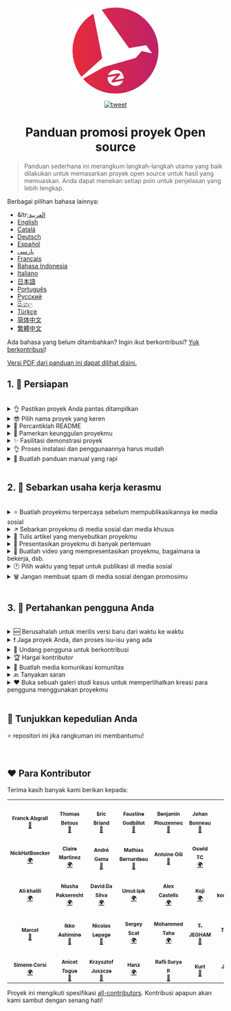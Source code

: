 <p align="center">
    <img alt="oss image" src="./imgs/zoss-logo.svg" height="200px" width="200px">
</p>

<p align="center">
  <a href="https://twitter.com/intent/tweet?text=How%20to%20promote%20your%20open-source%20projects%20@ZenikaOSS&url=https://github.com/zenika-open-source/open-source-promotion-cheat-sheet&hashtags=OpenSource,CheatSheet">
    <img alt="tweet" src="https://img.shields.io/twitter/url/https/twitter?label=Share%20on%20twitter&style=social" target="_blank" />
  </a>
</p>
<h1 align="center">Panduan promosi proyek Open source</h1>

> Panduan sederhana ini merangkum langkah-langkah utama yang baik dilakukan untuk memasarkan proyek open source untuk hasil yang memuaskan. Anda dapat menekan setiap poin untuk penjelasan yang lebih lengkap.

Berbagai pilihan bahasa lainnya:

- &ltr;[العربية](./README-ar.md)
- [English](./README.md)
- [Català](./README-ca.md)
- [Deutsch](./README-de.md)
- [Español](./README-es.md)
- [پارسی](./README-fa.md)
- [Français](./README-fr.md)
- [Bahasa Indonesia](./README-id.md)
- [Italiano](./README-it.md)
- [日本語](./README-jp.md)
- [Português](./README-pt.md)
- [Русский](./README-ru.md)
- [සිංහල](./README-si.md)
- [Türkçe](./README-tr.md)
- [简体中文](./README-zh-cn.md)
- [繁體中文](./README-zh-tw.md)

Ada bahasa yang belum ditambahkan? Ingin ikut berkontribusi? [Yuk berkontribusi](./CONTRIBUTING.md)!

[Versi PDF dari panduan ini dapat dilihat disini.](./pdf/cheat-sheet.pdf)

## 1. 🎢 Persiapan

<br />

<details>
<summary>👌 Pastikan proyek Anda pantas ditampilkan</summary>
<p>

> Proyek Anda harus cukup stabil dan memiliki setidaknya fitur yang diperlukan agar dapat menarik perhatian.

</p>
</details>

<details>
<summary>😎 Pilih nama proyek yang keren</summary>
<p>

> Pilihlah nama yang mudah diingat.

</p>
</details>

<details>
<summary>💅 Percantiklah README</summary>
<p>

> README adalah yang pertama dilihat oleh pengunjung. Jadikanlah ia sederhana, cantik, dan mudah dibaca. [Inilah koleksi README yang cantik](https://github.com/matiassingers/awesome-readme)

</p>
</details>

<details>
<summary>💪 Pamerkan keunggulan proyekmu</summary>
<p>

> Munculkan keunggulan proyekmu dan pastikan pengunjung melihatnya dulu.

</p>
</details>

<details>
<summary>✨ Fasilitasi demonstrasi proyek</summary>
<p>

> Pengunjung akan cepat menyerap tujuan dari proyek Anda, tentang bagaimana itu berkerja dan bagaimana cara menggunakannya. Memfasilitasi demonstrasi adalah cara terbaik untuk memuaskan pengguna. Contohnya:
>
> - Sebuah animasi GIF yang menjelaskan cara kerja proyekmu
> - Tautan kepada demonstrasi yang interaktif

</p>
</details>

<details>
<summary>👌 Proses instalasi dan penggunaannya harus mudah</summary>
<p>

> Anda akan kehilangan pengguna jika proyek Anda sulit digunakan.

</p>
</details>

<details>
<summary>📘 Buatlah panduan manual yang rapi</summary>
<p>

> Membuat panduan manual yang berkualitas pastinya adalah langkah yang penting. Jika Anda hanya mempunyai panduan kecil, Anda dapat menyelipkannya ke README. Sebaliknya, Anda dapat menyimpannya di laman terpisah. Beberapa proyek open source seperti [vuepress](https://v1.vuepress.vuejs.org) dapat membantu Anda membuat panduan manual dengan mudah.

 </p>
</details>

<br />

## 2. 📢 Sebarkan usaha kerja kerasmu

<br />

<details>
<summary>⭐ Buatlah proyekmu terpercaya sebelum mempublikasikannya ke media sosial</summary>
<p>

> Biasanya, pengunjung akan melihat banyaknya "Stars" yang proyek Anda punya sebelum mengambil keputusan. Setidaknya, beberapa "Stars" dapat membuat proyek Anda lebih dapat dipercaya ketimbang proyek yang memiliki 0 "Stars". Itulah mengapa Anda harus mengajak orang terdekat untuk membantu Anda.

</p>
</details>

<details>
<summary>↗️ Sebarkan proyekmu di media sosial dan media khusus</summary>
<p>

> Beritahukan kepada dunia mengenai produkmu! Publikasikan ke salah satu dari yang dibawah:
>
> - [Twitter](https://twitter.com)
> - [Linkedin](https://www.linkedin.com/)
> - [Facebook](https://www.facebook.com/)
> - [Reddit](https://www.reddit.com/)
> - [Dev.to](https://dev.to/)
> - [Lobsters](https://lobste.rs/)
> - [Hacker News](https://news.ycombinator.com/)
> - [Product Hunt](https://www.producthunt.com/)
> - [Beta page](https://betapage.co/)
> - [Human Coders](https://news.humancoders.com/)

</p>
</details>

<details>
<summary>📃 Tulis artikel yang menyebutkan proyekmu</summary>
<p>

> Tulis artikel tentang proyekmu. Isi artikel dapat menjelaskan mengenai _stack_ yang digunakan, bagaimana cara proyekmu bekerja, masalah apa yang anda temukan, dsb. Lalu publikasikan artikel ke media publikasi seperti:
>
> - [medium](https://medium.com/)
> - [dev.to](https://dev.to/)

</p>
</details>

<details>
<summary>🎤 Presentasikan proyekmu di banyak pertemuan</summary>
<p>

> Dengan mempresentasikan proyekmu didepan umum, proyekmu akan dapat lebih banyak perhatian.

</p>
</details>

<details>
<summary>🎥 Buatlah video yang mempresentasikan proyekmu, bagaimana ia bekerja, dsb.</summary>
<p>

> Merekam video bukanlah sesuatu yang mudah. Tapi, itu adalah metode yang paling efektif untuk membuat proyekmu terkenal.

</p>
</details>

<details>
<summary>🕐 Pilih waktu yang tepat untuk publikasi di media sosial</summary>
<p>

> Jangan publikasikan ketika musim liburan atau akhir pekan. Biasanya, waktu yang tepat adalah ditengah minggu.

</p>
</details>

<details>
<summary>🗑 Jangan membuat spam di media sosial dengan promosimu</summary>
<p>

> Jangan mempublikasi dua kali ke media yang sama. Itu akan dideteksi sebagai spam dan mengurangi reputasi proyekmu.

</p>
</details>

<br />

## 3. 🤝 Pertahankan pengguna Anda

<br />

<details>
<summary>🆕 Berusahalah untuk merilis versi baru dari waktu ke waktu</summary>
<p>

> Jaga dan tingkatkan proyek Anda dengan versi baru dan riwayat pergantian.

</p>
</details>

<details>
<summary>❗ Jaga proyek Anda, dan proses isu-isu yang ada</summary>
<p>

> Jangan biarkan satupun isu tanpa respon. Berbaik hatilah kepada orang yang membuka isu tersebut. 😉

</p>
</details>

<details>
<summary>🙏 Undang pengguna untuk berkontribusi</summary>
<p>

> Proyek yang berkualitas adalah proyek dengan komunitas dan kontributor yang aktif. Jadikan penggunamu tahu bahwa anda butuh bantuan dengan melabelkan isu-isu dengan label `contribution welcome` atau `good first issue`. [Lihat github labels](https://help.github.com/en/articles/about-labels).

</p>
</details>

<details>
<summary>🏆 Hargai kontributor</summary>
<p>

> Jadilah baik dengan orang-orang yang membantumu! Beberapa proyek seperti [gatsby](https://github.com/gatsbyjs/gatsby) memberikan hadiah keren kepada kontributor seperti kaos. Jika Anda tidak dapat mengikuti metode tersebut, Anda dapat memberikan kata terima kasih lewat media sosial ([ini contohnya](https://twitter.com/FranckAbgrall/status/1139470547492978688)). Buka bagian `Contributors` di README untuk memberikan kata terima kasih atau tampilkan mereka di panduan manual proyekmu. Berikut beberapa contohnya:
>
> - [vuepress (bagian kontributor di README)](https://github.com/vuejs/vuepress#code-contributors)
> - [Rythm.js (kontributor secara acak di tampilkan di halamn demo)](https://okazari.github.io/Rythm.js/)

</p>
</details>

<details>
<summary>💬 Buatlah media komunikasi komunitas</summary>
<p>

> GitHub Issues bukanlah yang terbaik dalam berkomunikasi dengan penggunamu. Jika perlu, Anda dapat menggunakan media komunikasi untuk berdiskusi dengan mereka:
>
> - [Discord](https://discord.com)
> - [Slack](https://slack.com)
> - [Gitter](https://gitter.im/)

</p>
</details>

<details>
<summary>🔙 Tanyakan saran</summary>
<p>

> Saran dari pengguna adalah jalan yang terbaik dalam memperbaiki proyek Anda. Mereka kemungkinan besar memiliki ide untuk fitur yang dapat meningkatkan kualitas proyek Anda.

</p>
</details>

<details>
<summary>❤️ Buka sebuah galeri studi kasus untuk memperlihatkan kreasi para pengguna menggunakan proyekmu</summary>
<p>

> Pendatang akan percaya dengan proyek Anda jika mereka melihat studi kasus yang lengkap dan cerita sukses, contohnya, [The Vuepress Gallery](https://vuepress.gallery/).

</p>
</details>

<br />

## 🙏 Tunjukkan kepedulian Anda

⭐️ repositori ini jika rangkuman ini membantumu!

<br />

## ❤️ Para Kontributor

Terima kasih banyak kami berikan kepada:

<!-- ALL-CONTRIBUTORS-LIST:START - Do not remove or modify this section -->
<!-- prettier-ignore-start -->
<!-- markdownlint-disable -->
<table>
  <tr>
    <td align="center"><a href="https://www.franck-abgrall.me/"><img src="https://avatars3.githubusercontent.com/u/9840435?v=4?s=100" width="100px;" alt=""/><br /><sub><b>Franck Abgrall</b></sub></a><br /><a href="https://github.com/zenika-open-source/promote-open-source-project/commits?author=kefranabg" title="Documentation">📖</a></td>
    <td align="center"><a href="https://github.com/tbetous"><img src="https://avatars3.githubusercontent.com/u/4435536?v=4?s=100" width="100px;" alt=""/><br /><sub><b>Thomas Betous</b></sub></a><br /><a href="https://github.com/zenika-open-source/promote-open-source-project/commits?author=tbetous" title="Documentation">📖</a></td>
    <td align="center"><a href="https://github.com/ebriand"><img src="https://avatars1.githubusercontent.com/u/1011902?v=4?s=100" width="100px;" alt=""/><br /><sub><b>Eric Briand</b></sub></a><br /><a href="https://github.com/zenika-open-source/promote-open-source-project/commits?author=ebriand" title="Documentation">📖</a></td>
    <td align="center"><a href="https://github.com/FaustineG"><img src="https://avatars.githubusercontent.com/u/27639429?v=4?s=100" width="100px;" alt=""/><br /><sub><b>Faustine Godbillot</b></sub></a><br /><a href="https://github.com/zenika-open-source/promote-open-source-project/commits?author=FaustineG" title="Documentation">📖</a></td>
    <td align="center"><a href="https://myvirtualstorybook.com/"><img src="https://avatars1.githubusercontent.com/u/5747538?v=4?s=100" width="100px;" alt=""/><br /><sub><b>Benjamin Plouzennec</b></sub></a><br /><a href="https://github.com/zenika-open-source/promote-open-source-project/commits?author=Okazari" title="Documentation">📖</a></td>
    <td align="center"><a href="https://github.com/Zenigata"><img src="https://avatars1.githubusercontent.com/u/1022393?v=4?s=100" width="100px;" alt=""/><br /><sub><b>Johan Bonneau</b></sub></a><br /><a href="https://github.com/zenika-open-source/promote-open-source-project/commits?author=Zenigata" title="Documentation">📖</a></td>
    <td align="center"><a href="https://github.com/bpetetot"><img src="https://avatars3.githubusercontent.com/u/516360?v=4?s=100" width="100px;" alt=""/><br /><sub><b>Benjamin Petetot</b></sub></a><br /><a href="https://github.com/zenika-open-source/promote-open-source-project/commits?author=bpetetot" title="Documentation">📖</a></td>
  </tr>
  <tr>
    <td align="center"><a href="https://nick-hat-boecker.de"><img src="https://avatars0.githubusercontent.com/u/8366071?v=4?s=100" width="100px;" alt=""/><br /><sub><b>NickHatBoecker</b></sub></a><br /><a href="#translation-NickHatBoecker" title="Translation">🌍</a></td>
    <td align="center"><a href="https://github.com/Claire"><img src="https://avatars2.githubusercontent.com/u/5114096?v=4?s=100" width="100px;" alt=""/><br /><sub><b>Claire Martinez</b></sub></a><br /><a href="#translation-claire" title="Translation">🌍</a></td>
    <td align="center"><a href="https://hazeforum.com/"><img src="https://avatars2.githubusercontent.com/u/31011359?v=4?s=100" width="100px;" alt=""/><br /><sub><b>André Gama</b></sub></a><br /><a href="https://github.com/zenika-open-source/promote-open-source-project/commits?author=andregamma" title="Documentation">📖</a></td>
    <td align="center"><a href="https://github.com/mbernardeau"><img src="https://avatars0.githubusercontent.com/u/7049049?v=4?s=100" width="100px;" alt=""/><br /><sub><b>Mathias Bernardeau</b></sub></a><br /><a href="https://github.com/zenika-open-source/promote-open-source-project/commits?author=mbernardeau" title="Documentation">📖</a></td>
    <td align="center"><a href="https://github.com/Antoineoili"><img src="https://avatars1.githubusercontent.com/u/50737365?v=4?s=100" width="100px;" alt=""/><br /><sub><b>Antoine Oili</b></sub></a><br /><a href="https://github.com/zenika-open-source/promote-open-source-project/commits?author=Antoineoili" title="Documentation">📖</a></td>
    <td align="center"><a href="https://twitter.com/dev_oswld"><img src="https://avatars1.githubusercontent.com/u/40254158?v=4?s=100" width="100px;" alt=""/><br /><sub><b>Oswld TC</b></sub></a><br /><a href="#translation-dev-oswld" title="Translation">🌍</a></td>
    <td align="center"><a href="https://yizhiyue.me"><img src="https://avatars3.githubusercontent.com/u/8545277?v=4?s=100" width="100px;" alt=""/><br /><sub><b>Zhiyue Yi</b></sub></a><br /><a href="#translation-ZhiyueYi" title="Translation">🌍</a></td>
  </tr>
  <tr>
    <td align="center"><a href="https://github.com/aliruss"><img src="https://avatars3.githubusercontent.com/u/32896351?v=4?s=100" width="100px;" alt=""/><br /><sub><b>Ali khalili</b></sub></a><br /><a href="#translation-aliruss" title="Translation">🌍</a></td>
    <td align="center"><a href="https://pakseresht.eu/"><img src="https://avatars3.githubusercontent.com/u/9018054?v=4?s=100" width="100px;" alt=""/><br /><sub><b>Niusha Pakseresht</b></sub></a><br /><a href="#translation-niusha-paks" title="Translation">🌍</a></td>
    <td align="center"><a href="https://github.com/david-dasilva"><img src="https://avatars1.githubusercontent.com/u/372391?v=4?s=100" width="100px;" alt=""/><br /><sub><b>David Da Silva</b></sub></a><br /><a href="#translation-david-dasilva" title="Translation">🌍</a></td>
    <td align="center"><a href="http://umuts.info"><img src="https://avatars2.githubusercontent.com/u/3245166?v=4?s=100" width="100px;" alt=""/><br /><sub><b>Umut Işık</b></sub></a><br /><a href="#translation-umutphp" title="Translation">🌍</a></td>
    <td align="center"><a href="https://github.com/alextremp"><img src="https://avatars0.githubusercontent.com/u/20399660?v=4?s=100" width="100px;" alt=""/><br /><sub><b>Alex Castells</b></sub></a><br /><a href="#translation-alextremp" title="Translation">🌍</a></td>
    <td align="center"><a href="https://kojikoji.ga"><img src="https://avatars0.githubusercontent.com/u/474225?v=4?s=100" width="100px;" alt=""/><br /><sub><b>Koji</b></sub></a><br /><a href="#translation-koji" title="Translation">🌍</a></td>
    <td align="center"><a href="https://github.com/MasterBrian99"><img src="https://avatars0.githubusercontent.com/u/37585474?v=4?s=100" width="100px;" alt=""/><br /><sub><b>pasindu p konghawaththa</b></sub></a><br /><a href="#translation-MasterBrian99" title="Translation">🌍</a></td>
  </tr>
  <tr>
    <td align="center"><a href="http://adsoleware.com/"><img src="https://avatars.githubusercontent.com/u/40896559?v=4?s=100" width="100px;" alt=""/><br /><sub><b>Marcel</b></sub></a><br /><a href="https://github.com/zenika-open-source/promote-open-source-project/commits?author=hackthedev" title="Documentation">📖</a></td>
    <td align="center"><a href="https://bandism.net/"><img src="https://avatars.githubusercontent.com/u/22633385?v=4?s=100" width="100px;" alt=""/><br /><sub><b>Ikko Ashimine</b></sub></a><br /><a href="https://github.com/zenika-open-source/promote-open-source-project/commits?author=eltociear" title="Documentation">📖</a></td>
    <td align="center"><a href="https://github.com/nlepage"><img src="https://avatars.githubusercontent.com/u/19571875?v=4?s=100" width="100px;" alt=""/><br /><sub><b>Nicolas Lepage</b></sub></a><br /><a href="#maintenance-nlepage" title="Maintenance">🚧</a></td>
    <td align="center"><a href="https://github.com/sergey-scat"><img src="https://avatars.githubusercontent.com/u/31442538?v=4?s=100" width="100px;" alt=""/><br /><sub><b>Sergey Scat</b></sub></a><br /><a href="#translation-sergey-scat" title="Translation">🌍</a></td>
    <td align="center"><a href="https://github.com/JustE3saR"><img src="https://avatars.githubusercontent.com/u/62352949?v=4?s=100" width="100px;" alt=""/><br /><sub><b>Mohammed Taha</b></sub></a><br /><a href="#translation-JustE3saR" title="Translation">🌍</a></td>
    <td align="center"><a href="https://github.com/Tazminia"><img src="https://avatars.githubusercontent.com/u/41241424?v=4?s=100" width="100px;" alt=""/><br /><sub><b>T. JEGHAM</b></sub></a><br /><a href="https://github.com/zenika-open-source/promote-open-source-project/pulls?q=is%3Apr+reviewed-by%3ATazminia" title="Reviewed Pull Requests">👀</a></td>
    <td align="center"><a href="https://github.com/Tarektouati"><img src="https://avatars.githubusercontent.com/u/19335073?v=4?s=100" width="100px;" alt=""/><br /><sub><b>Tarek Touati</b></sub></a><br /><a href="https://github.com/zenika-open-source/promote-open-source-project/pulls?q=is%3Apr+reviewed-by%3ATarektouati" title="Reviewed Pull Requests">👀</a></td>
  </tr>
  <tr>
    <td align="center"><a href="https://github.com/simonecorsi"><img src="https://avatars.githubusercontent.com/u/5617452?v=4?s=100" width="100px;" alt=""/><br /><sub><b>Simone Corsi</b></sub></a><br /><a href="#translation-simonecorsi" title="Translation">🌍</a></td>
    <td align="center"><a href="https://github.com/atogue"><img src="https://avatars.githubusercontent.com/u/5642182?v=4?s=100" width="100px;" alt=""/><br /><sub><b>Anicet Togue</b></sub></a><br /><a href="https://github.com/zenika-open-source/promote-open-source-project/pulls?q=is%3Apr+reviewed-by%3Aatogue" title="Reviewed Pull Requests">👀</a></td>
    <td align="center"><a href="https://www.linkedin.com/in/krzysztof-juszcze-01b395118/"><img src="https://avatars.githubusercontent.com/u/17763895?v=4?s=100" width="100px;" alt=""/><br /><sub><b>Krzysztof Juszcze</b></sub></a><br /><a href="https://github.com/zenika-open-source/promote-open-source-project/commits?author=Gerappa92" title="Documentation">📖</a></td>
    <td align="center"><a href="https://godot.id/"><img src="https://avatars.githubusercontent.com/u/40712686?v=4?s=100" width="100px;" alt=""/><br /><sub><b>Hanz</b></sub></a><br /><a href="#translation-HanzCEO" title="Translation">🌍</a></td>
    <td align="center"><a href="https://github.com/RSurya99"><img src="https://avatars.githubusercontent.com/u/73375663?v=4?s=100" width="100px;" alt=""/><br /><sub><b>Rafli Surya P</b></sub></a><br /><a href="https://github.com/zenika-open-source/promote-open-source-project/commits?author=RSurya99" title="Documentation">📖</a></td>
    <td align="center"><a href="https://github.com/kurt-liao"><img src="https://avatars.githubusercontent.com/u/32745146?v=4?s=100" width="100px;" alt=""/><br /><sub><b>Kurt</b></sub></a><br /><a href="https://github.com/zenika-open-source/promote-open-source-project/commits?author=kurt-liao" title="Documentation">📖</a></td>
    <td align="center"><a href="https://youtube.com/channel/UCp7-e58oTMBArfCeiSooISA"><img src="https://avatars.githubusercontent.com/u/88363421?v=4?s=100" width="100px;" alt=""/><br /><sub><b>JumperBot_</b></sub></a><br /><a href="https://github.com/zenika-open-source/promote-open-source-project/commits?author=JumperBot" title="Documentation">📖</a></td>
  </tr>
</table>

<!-- markdownlint-restore -->
<!-- prettier-ignore-end -->

<!-- ALL-CONTRIBUTORS-LIST:END -->

Proyek ini mengikuti spesifikasi [all-contributors](https://github.com/all-contributors/all-contributors). Kontribusi apapun akan kami sambut dengan senang hati!
